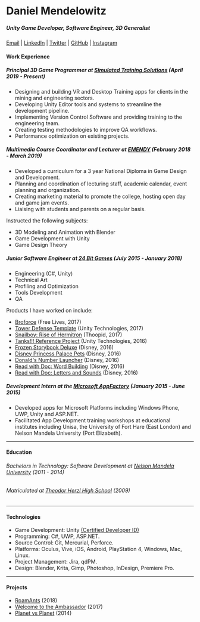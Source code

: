 ﻿# Daniel Mendelowitz
##### Unity Game Developer, Software Engineer, 3D Generalist
[Email](mailto:danmendelowitz@gmail.com) | [LinkedIn](https://www.linkedin.com/in/daniel-mendelowitz-44939146) | [Twitter](https://twitter.com/DanMendelowitz) | [GitHub](https://github.com/danm3d) | [Instagram](https://www.instagram.com/danm_3d/)

#### Work Experience

##### Principal 3D Game Programmer at [Simulated Training Solutions](https://sts3d.co.za/) (April 2019 - Present)
* Designing and building VR and Desktop Training apps for clients in the mining and engineering sectors.
* Developing Unity Editor tools and systems to streamline the development pipeline.
* Implementing Version Control Software and providing training to the engineering team.
* Creating testing methodologies to improve QA workflows.
* Performance optimization on existing projects.

##### Multimedia Course Coordinator and Lecturer at [EMENDY](https://emendy.co.za/) (February 2018 - March 2019)
* Developed a curriculum for a 3 year National Diploma in Game Design and Development.
* Planning and coordination of lecturing staff, academic calendar, event planning and organization.
* Creating marketing material to promote the college, hosting open day and game jam events.
* Liaising with students and parents on a regular basis.

Instructed the following subjects:
* 3D Modeling and Animation with Blender
* Game Development with Unity
* Game Design Theory

##### Junior Software Engineer at [24 Bit Games](http://24bitgames.com/) (July 2015 - January 2018)
* Engineering (C#, Unity)
* Technical Art
* Profiling and Optimization
* Tools Development
* QA

Products I have worked on include:
* [Broforce](http://www.broforcegame.com/) (Free Lives, 2017)
* [Tower Defense Template](https://unity3d.com/learn/tutorials/s/tower-defense-template) (Unity Technologies, 2017)
* [Snailboy: Rise of Hermitron](http://snailboygame.com/) (Thoopid, 2017)
* [Tanks!!! Reference Project](https://assetstore.unity.com/packages/essentials/tutorial-projects/tanks-reference-project-80165) (Unity Technologies, 2016)
* [Frozen Storybook Deluxe](http://24bitgames.com/portfolio/frozen-storybook-deluxe/) (Disney, 2016)
* [Disney Princess Palace Pets](http://24bitgames.com/portfolio/disney-princess-palace-pets/) (Disney, 2016)
* [Donald's Number Launcher](http://24bitgames.com/portfolio/donalds-number-launcher/) (Disney, 2016)
* [Read with Doc: Word Building](http://24bitgames.com/portfolio/read-with-doc-mcstuffins-2/) (Disney, 2016)
* [Read with Doc: Letters and Sounds](http://24bitgames.com/portfolio/read-with-doc-mcstuffins/) (Disney, 2016)

##### Development Intern at the [Microsoft AppFactory](https://www.microsoft.com/africa/4afrika/appfactory.aspx) (January 2015 - June 2015)
* Developed apps for Microsoft Platforms including Windows Phone, UWP, Unity and ASP.NET.
* Facilitated App Development training workshops at educational institutes including Unisa, the University of Fort Hare (East London) and Nelson Mandela University (Port Elizabeth).

***

#### Education
###### Bachelors in Technology: Software Development at [Nelson Mandela University](https://www.mandela.ac.za/) (2011 - 2014)
###### Matriculated at [Theodor Herzl High School](http://www.theodorherzl.co.za/) (2009)

***

#### Technologies
* Game Development: Unity [(Certified Developer ID)](https://www.youracclaim.com/badges/b136ec39-d943-4638-83ef-9db8ca04c20b/public_url)
* Programming: C#, UWP, ASP.NET.
* Source Control: Git, Mercurial, Perforce.
* Platforms: Oculus, Vive, iOS, Android, PlayStation 4, Windows, Mac, Linux.
* Project Management: Jira, qdPM.
* Design: Blender, Krita, Gimp, Photoshop, InDesign, Premiere Pro.

***

#### Projects
* [RoamAnts](https://danm3d.itch.io/roamants) (2018)
* [Welcome to the Ambassador](https://globalgamejam.org/2017/games/welcome-ambassador) (2017)
* [Planet vs Planet](https://bighairgames.itch.io/planet-vs-planet) (2014)